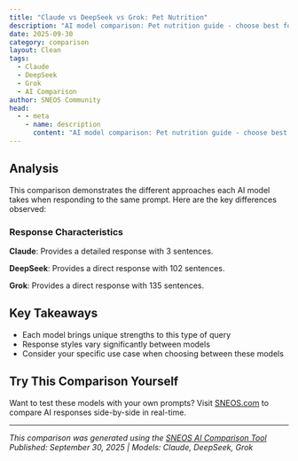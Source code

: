 ```yaml
---
title: "Claude vs DeepSeek vs Grok: Pet Nutrition"
description: "AI model comparison: Pet nutrition guide - choose best food for your pet..."
date: 2025-09-30
category: comparison
layout: Clean
tags:
  - Claude
  - DeepSeek
  - Grok
  - AI Comparison
author: SNEOS Community
head:
  - - meta
    - name: description
      content: "AI model comparison: Pet nutrition guide - choose best food for your pet..."
---
```


<ChatComparison
  title="Claude vs DeepSeek vs Grok: Pet Nutrition"
  prompt="Pet nutrition guide - choose best food for your pet"
  :responses='{
    "Claude": "# Complete Pet Nutrition Guide \uD83D\uDC3E\n\n## Understanding Your Pet\u0027s Nutritional Needs\n\n### **Dogs**\n- **Protein**: 18-25% (adult), 22-32% (puppies)\n- **Fat**: 8-15% (adult), 10-25% (puppies)\n- **Carbohydrates**: 30-50%\n- **Fiber**: 2-4%\n\n### **Cats**\n- **Protein**: 26-30% minimum (obligate carnivores)\n- **Fat**: 9-15%\n- **Taurine**: Essential amino acid\n- **Arachidonic acid**: Required fatty acid\n\n---\n\n## How to Choose Quality Pet Food\n\n### **Look for These Key Features:**\n\n\u2705 **AAFCO Statement**\n- \u0022Complete and balanced\u0022 certification\n- Appropriate life stage designation\n\n\u2705 **First Ingredients**\n- Named meat sources (chicken, beef, salmon)\n- Avoid generic terms like \u0022meat meal\u0022\n\n\u2705 **No Harmful Additives**\n- Avoid BHA, BHT, ethoxyquin\n- No artificial colors or excessive fillers\n\n---\n\n## Food Types Comparison\n\n| **Type** | **Pros** | **Cons** | **Best For** |\n|----------|----------|----------|--------------|\n| **Dry Kibble** | Convenient, affordable, dental benefits | Lower moisture content | Most pets, budget-conscious |\n| **Wet/Canned** | High moisture, palatability | More expensive, spoils quickly | Hydration needs, picky eaters |\n| **Raw Diet** | Natural, high protein | Safety concerns, expensive | Experienced owners only |\n| **Freeze-Dried** | Nutrient retention, convenience | Very expensive | Premium nutrition seekers |\n\n---\n\n## Life Stage Feeding Guidelines\n\n### **Puppies/Kittens (0-12 months)**\n- High-calorie, nutrient-dense food\n- Feed 3-4 times daily\n- Look for \u0022growth\u0022 or \u0022all life stages\u0022 formulas\n\n### **Adults (1-7 years)**\n- Maintenance formulas\n- Feed 1-2 times daily\n- Monitor weight and adjust portions\n\n### **Seniors (7\u002B years)**\n- Lower calories, joint support ingredients\n- Easily digestible proteins\n- May need specialized diets\n\n---\n\n## Special Dietary Considerations\n\n### **Common Health Conditions:**\n\n\uD83D\uDD39 **Allergies/Sensitivities**\n- Limited ingredient diets\n- Novel protein sources (duck, venison)\n- Grain-free options if needed\n\n\uD83D\uDD39 **Weight Management**\n- High protein, low fat\n- Increased fiber content\n- Portion control\n\n\uD83D\uDD39 **Kidney Disease**\n- Reduced phosphorus and protein\n- Prescription diets recommended\n\n\uD83D\uDD39 **Digestive Issues**\n- Probiotics and prebiotics\n- Easily digestible ingredients\n\n---\n\n## Top-Rated Pet Food Brands\n\n### **Premium Options:**\n- **Hill\u0027s Science Diet**\n- **Royal Canin**\n- **Purina Pro Plan**\n- **Blue Buffalo**\n- **Wellness**\n\n### **Budget-Friendly Quality:**\n- **Purina ONE**\n- **Iams**\n- **Nutro**\n\n### **Grain-Free Options:**\n- **Taste of the Wild**\n- **Merrick**\n- **Orijen** (premium)\n\n---\n\n## Reading Pet Food Labels\n\n### **Ingredient List Order:**\n1. **First 5 ingredients** make up most of the food\n2. **Protein source** should be first\n3. **Avoid excessive fillers** (corn, wheat gluten)\n\n### **Guaranteed Analysis:**\n- Minimum protein and fat percentages\n- Maximum fiber and moisture\n- Compare on dry matter basis\n\n---\n\n## Feeding Best Practices\n\n### **Portion Control:**\n- Follow feeding guidelines on package\n- Adjust based on activity level\n- Use measuring cups, not estimates\n\n### **Meal Timing:**\n- **Puppies**: 3-4 meals daily\n- **Adult dogs**: 2 meals daily\n- **Cats**: 2-3 small meals daily\n\n### **Transition Guidelines:**\n- **Week 1**: 75% old food, 25% new\n- **Week 2**: 50% old food, 50% new\n- **",
    "DeepSeek": "Of course! Here is a comprehensive pet nutrition guide designed to help you choose the best food for your dog or cat.\n\n### **The Golden Rule of Pet Nutrition**\nThere is no single \u0022best\u0022 food for every pet. The ideal choice depends on your pet\u0027s **species, age, breed, health status, and lifestyle.** The \u0022best\u0022 food is one that is **complete, balanced, and appropriate for your pet\u0027s life stage**, and that your pet enjoys and thrives on.\n\n---\n\n### **Part 1: Understanding the Basics - What\u0027s on the Label?**\n\nBefore you choose a brand, you need to understand what you\u0027re looking at.\n\n#### **1. AAFCO Statement (The Most Important Thing to Find!)**\nThis is your guarantee of nutritional completeness. Look for a phrase like:\n*   **\u0022[Pet Food Name] is formulated to meet the nutritional levels established by the AAFCO Dog (or Cat) Food Nutrient Profiles for [Life Stage].\u0022**\n*   **Life Stages:** This will be \u0022Growth,\u0022 \u0022Adult Maintenance,\u0022 \u0022All Life Stages,\u0022 or \u0022Senior.\u0022\n    *   **\u0022All Life Stages\u0022** means it meets the higher nutritional needs for growth and reproduction, which may be too rich for a sedentary adult pet.\n    *   **For most adult pets, choose a food labeled for \u0022Adult Maintenance.\u0022**\n\n#### **2. Ingredient List**\nIngredients are listed by weight, including moisture.\n*   **Look for a high-quality, named animal protein source as the first ingredient** (e.g., \u0022deboned chicken,\u0022 \u0022salmon,\u0022 \u0022lamb meal\u0022). This is especially critical for cats, who are obligate carnivores.\n*   **\u0022Meal\u0022 (e.g., chicken meal) is not a bad thing.** It\u0027s a concentrated, rendered protein source with moisture removed, making it a potent ingredient.\n*   Be wary of vague terms like \u0022meat by-products\u0022 or \u0022animal digest.\u0022 While not inherently bad, higher-quality foods tend to use more specific ingredients.\n\n#### **3. Guaranteed Analysis**\nThis shows the minimum or maximum levels of key nutrients.\n*   **Crude Protein:** Look for a sufficient level for your pet\u0027s needs (active dogs and all cats need more).\n*   **Crude Fat:** Essential for energy and skin/coat health.\n*   **Crude Fiber:** Aids in digestion.\n*   **Moisture:** Canned food will be 75-85% moisture, while dry kibble is typically 6-10%.\n\n---\n\n### **Part 2: Choosing by Life Stage \u0026 Lifestyle**\n\n#### **Puppies \u0026 Kittens**\n*   **Needs:** High calories, protein, fat, and specific nutrients like DHA for brain development.\n*   **Look for:** Food with an AAFCO statement for **\u0022Growth\u0022** or \u0022All Life Stages.\u0022 Large-breed puppies need specific formulas to support controlled growth and joint health.\n\n#### **Adult Dogs \u0026 Cats (1-7 years)**\n*   **Needs:** Balanced nutrition to maintain ideal body condition.\n*   **Look for:** Food with an AAFCO statement for **\u0022Adult Maintenance.\u0022**\n*   **Consider Activity Level:** A working Border Collie needs a very different food from a lapdog. Indoor cats need fewer calories than outdoor cats.\n\n#### **Senior Dogs \u0026 Cats (7\u002B years)**\n*   **Needs:** May require fewer calories to prevent weight gain, but often need more easily digestible protein to maintain muscle mass. Often include joint supplements (Glucosamine, Chondroitin).\n*   **Look for:** Food with an AAFCO statement for **\u0022Adult\u0022 or \u0022Senior Maintenance.\u0022** There is no strict AAFCO standard for \u0022Senior,\u0022 so these formulas vary. Consult your vet.\n\n#### **Pregnant/Nursing Pets**\n*   **Needs:** Extremely high energy and nutrient density.\n*   **Look for:** Food with an AAFCO statement for **\u0022Growth and Reproduction\u0022** or \u0022All Life Stages.\u0022\n\n---\n\n### **Part 3: Special Dietary Considerations**\n\n#### **Weight Management**\n*   Look for foods labeled \u0022Weight Control\u0022 or \u0022Light.\u0022 These are lower in calories and fat but high in fiber and protein to help your pet feel full.\n*   **Portion control is more important than the food itself!**\n\n#### **Food Allergies \u0026 Sensitivities**\n*   Common allergens for dogs: beef, dairy, chicken, wheat, egg, soy.\n*   Common allergens for cats: beef, fish, chicken.\n*   **Solution:** A **novel protein** (like duck, venison, or kangaroo) or **hydrolyzed protein** (where the protein is broken down so the immune system doesn\u0027t recognize it) diet. These require a vet\u0027s guidance.\n\n#### **Sensitive Stomach**\n*   Look for easily digestible formulas with prebiotics and probiotics, and a single source of animal protein.\n\n#### **Urinary Health (Primarily Cats)**\n*   Cats are prone to urinary crystals and stones.\n*   **Look for:** Formulas that promote a healthy urinary pH. **Crucially, encourage water intake** by feeding wet food, which is a primary way to support urinary tract health.\n\n#### **Joint Health**\n*   Look for foods containing **Glucosamine and Chondroitin Sulfate**, often found in large-breed and senior formulas.\n\n---\n\n### **Part 4: Dry Food (Kibble) vs. Wet Food (Canned) vs. Raw**\n\n| Type | Pros | Cons | Best For |\n| :--- | :--- | :--- | :--- |\n| **Dry Food (Kibble)** | Convenient, cost-effective, long shelf life, good for dental health (some types). | Lower moisture content, less palatable for some pets, can be high in carbohydrates. | Most dogs and cats, especially for free-feeding. |\n| **Wet Food (Canned/Pouches)** | High moisture content (great for hydration), very palatable, often higher in protein. | More expensive, shorter shelf life once opened, can contribute to dental plaque. | Picky eaters, cats (to prevent urinary issues), pets with dental issues or needing hydration. |\n| **Raw/Fresh Food** | Highly palatable, often made with high-quality, human-grade ingredients. | Expensive, risk of bacterial contamination (for pet and human), requires careful handling and storage, can be nutritionally unbalanced if not formulated properly. | Pet owners seeking a \u0022whole food\u0022 diet and who are committed to the cost and handling requirements. |\n| **Dehydrated/Freeze-Dried** | Lightweight, long shelf life, retains more nutrients than kibble. | Requires rehydration, can be expensive. | A good middle-ground between kibble and raw; great for travel. |\n\n**Tip:** Many owners use a combination, like kibble for meals with a topper of wet food, or feeding wet food in the morning and kibble at night.\n\n---\n\n### **Part 5: Red Flags \u0026 Green Flags**\n\n#### **\uD83D\uDEA9 Red Flags (Be Cautious)**\n*   **No AAFCO statement.** This means it\u0027s not proven to be complete and balanced.\n*   **Vague ingredient lists** (\u0022meat by-products,\u0022 \u0022animal fat\u0022).\n*   **Excessive fillers** like corn, wheat, and soy listed in the first five ingredients (unless prescribed for a specific health reason).\n*   **Marketing buzzwords** like \u0022holistic\u0022 or \u0022human-grade\u0022 without substance to back them up.\n*   **A brand associated with a history of frequent recalls or Dilated Cardiomyopathy (DCM) cases.** (A quick web search can help).\n\n#### **\u2705 Green Flags (Good Signs)**\n*   **Clear AAFCO statement** for your pet\u0027s life stage.\n*   **Named animal protein as the first ingredient** (e.g., \u0022Salmon,\u0022 \u0022Lamb Meal\u0022).\n*   **Manufactured by a company with a strong reputation** and employs veterinary nutritionists.\n*   **Your pet thrives on it!** A healthy weight, shiny coat, good energy, and firm stools are the ultimate indicators.\n\n### **Final Checklist Before You Buy**\n\n1.  **Does it have an AAFCO statement for the correct life stage?**\n2.  **Is a high-quality, named protein the first ingredient?**\n3.  **Does it address my pet\u0027s specific health needs (weight, joints, allergies)?**\n4.  **Is it within my budget?** The best food is one you can consistently afford.\n5.  **Will my pet actually eat it?**\n\n**The Most Important Step:** **Discuss your pet\u0027s diet with your veterinarian.** They know your pet\u0027s health history and can provide the best personalized recommendation. They can also help you interpret pet food labels and navigate any health-related dietary changes.\n\nBy using this guide and partnering with your vet, you can feel confident in choosing a nutritious and delicious food that will help your pet live a long, healthy, and happy life.",
    "Grok": "Choosing the best food for your pet is a crucial aspect of ensuring their health, longevity, and happiness. Different pets have unique nutritional needs based on their species, breed, age, size, activity level, and health conditions. This pet nutrition guide will provide general tips for selecting the best food for common pets like dogs and cats, along with considerations for other animals.\n\n---\n\n### **1. General Principles for Pet Nutrition**\n- **Species-Specific Needs**: Dogs, cats, birds, reptiles, and small mammals have different dietary requirements. Always choose food formulated for your pet\u2019s species.\n- **Age-Appropriate Food**: Puppies/kittens, adults, and senior pets have varying nutritional needs. For instance, young pets often need higher protein and calorie content for growth, while seniors may require lower calories and joint-supporting nutrients.\n- **Quality Ingredients**: Look for foods with high-quality, recognizable ingredients. Avoid products with excessive fillers (like corn or wheat) or artificial additives unless recommended by a vet.\n- **Balanced Diet**: Ensure the food meets the nutritional guidelines set by organizations like the Association of American Feed Control Officials (AAFCO) for dogs and cats. Labels should state that the food provides \u201Ccomplete and balanced\u201D nutrition.\n- **Consult Your Vet**: Your veterinarian can provide tailored advice, especially if your pet has allergies, medical conditions, or specific dietary needs.\n\n---\n\n### **2. Choosing the Best Food for Dogs**\n#### **Key Nutritional Needs**\n- **Protein**: Essential for muscle growth and maintenance. Look for named protein sources like chicken, beef, lamb, or fish.\n- **Fats**: Provide energy and support coat and skin health. Sources like fish oil (rich in omega-3 fatty acids) are ideal.\n- **Carbohydrates**: Provide energy but should not be the primary ingredient. Look for wholesome carbs like sweet potatoes or brown rice.\n- **Vitamins \u0026 Minerals**: Support overall health, including immune function and bone strength.\n- **Water**: Always provide fresh water, as hydration is key, especially with dry kibble diets.\n\n#### **Factors to Consider**\n- **Breed \u0026 Size**: Small breeds may need calorie-dense food, while large breeds benefit from foods with joint support (like glucosamine and chondroitin).\n- **Activity Level**: Active dogs need higher calories and protein; less active or overweight dogs may need a low-calorie formula.\n- **Health Conditions**: Dogs with allergies, kidney disease, or digestive issues may need specialized diets (e.g., grain-free, hypoallergenic, or prescription food).\n\n#### **Types of Dog Food**\n1. **Dry Kibble**: Convenient, cost-effective, and good for dental health (reduces tartar buildup).\n2. **Wet/Canned Food**: Higher moisture content, palatable, and ideal for picky eaters or dogs with dental issues.\n3. **Raw Diet (BARF - Biologically Appropriate Raw Food)**: Mimics a natural diet with raw meat, bones, and veggies. Consult a vet for safety and balance.\n4. **Homemade Food**: Offers control over ingredients but requires careful planning to avoid nutritional deficiencies. Work with a vet or pet nutritionist.\n\n#### **Top Dog Food Brands (2023)**\n- **Premium**: Orijen, Acana, Blue Buffalo Wilderness (high-protein, grain-free options).\n- **Mid-Range**: Hill\u2019s Science Diet, Royal Canin (vet-recommended, breed-specific formulas).\n- **Budget-Friendly**: Purina Pro Plan, Pedigree (affordable but still balanced).\n- **Specialty**: Prescription diets from Hill\u2019s or Royal Canin for medical needs like kidney or digestive health.\n\n#### **Red Flags in Dog Food**\n- Unnamed meat sources (e.g., \u201Cmeat by-products\u201D).\n- Excessive fillers like corn, soy, or wheat gluten.\n- Artificial colors, flavors, or preservatives (e.g., BHA, BHT).\n\n---\n\n### **3. Choosing the Best Food for Cats**\n#### **Key Nutritional Needs**\n- **High Protein**: Cats are obligate carnivores, meaning they need meat-based diets for essential nutrients like taurine (critical for heart and eye health).\n- **Fats**: Provide energy and help with a shiny coat. Look for healthy fats like fish oil.\n- **Low Carbohydrates**: Cats don\u2019t process carbs well; avoid foods with high grain content.\n- **Hydration**: Cats often don\u2019t drink enough water, so wet food or a pet fountain can help prevent urinary issues.\n\n#### **Factors to Consider**\n- **Indoor vs. Outdoor**: Indoor cats may need lower-calorie food to prevent obesity; outdoor cats may need more energy-dense food.\n- **Age**: Kittens need high-calorie, protein-rich food; seniors may need food for kidney or joint health.\n- **Health Conditions**: Cats with urinary tract issues, diabetes, or allergies may require specialized diets (e.g., prescription food for urinary health).\n\n#### **Types of Cat Food**\n1. **Dry Kibble**: Convenient and helps with dental health but can be dehydrating if it\u2019s the only food source.\n2. **Wet/Canned Food**: High moisture content, ideal for hydration and picky eaters.\n3. **Raw Diet**: Can be beneficial but poses risks like bacterial contamination (e.g., salmonella). Consult a vet.\n4. **Homemade**: Difficult to balance for cats due to their strict taurine and nutrient needs. Avoid unless guided by a professional.\n\n#### **Top Cat Food Brands (2023)**\n- **Premium**: Orijen Cat \u0026 Kitten, Acana, Weruva (grain-free, high-meat content).\n- **Mid-Range**: Hill\u2019s Science Diet, Royal Canin (vet-recommended, specialized formulas).\n- **Budget-Friendly**: Purina Cat Chow, Friskies (affordable but check ingredient quality).\n- **Specialty**: Prescription diets for urinary, kidney, or weight management from Hill\u2019s or Royal Canin.\n\n#### **Red Flags in Cat Food**\n- High grain or filler content (cats don\u2019t need much plant material).\n- Lack of taurine or named meat sources.\n- Artificial additives or preservatives.\n\n---\n\n### **4. Nutrition for Other Pets**\n#### **Birds**\n- **Diet**: Depends on the species (e.g., parrots, finches). Most birds need a mix of pellets (formulated for specific species), fresh fruits, vegetables, and limited seeds (high-fat seeds like sunflower should be treats only).\n- **Avoid**: Avocado, chocolate, caffeine, and salty foods.\n- **Brands**: Harrison\u2019s Bird Foods, Zupreem.\n\n#### **Small Mammals (Rabbits, Guinea Pigs, Hamsters)**\n- **Rabbits/Guinea Pigs**: Need unlimited hay (timothy hay for adults), fresh veggies, and a small amount of pellets. Guinea pigs require vitamin C (e.g., bell peppers) as they can\u2019t synthesize it.\n- **Hamsters**: Require a mix of pellets, seeds, and occasional fresh food. Avoid sugary treats.\n- **Brands**: Oxbow (for rabbits and guinea pigs), Kaytee.\n\n#### **Reptiles**\n- **Diet**: Varies widely (e.g., herbivorous turtles, carnivorous snakes). Research your specific reptile\u2019s needs\u2014some need live prey (crickets, mice) or specific plants.\n- **Supplements**: Calcium and vitamin D3 are often needed for proper shell/bone health.\n- **Consult**: A reptile vet for precise feeding schedules and portions.\n\n#### **Fish**\n- **Diet**: Depends on species (e.g., tropical, goldfish, carnivorous, herbivorous). Use species-specific flakes, pellets, or frozen food.\n- **Avoid**: Overfeeding\u2014only feed what they can eat in 2-3 minutes.\n- **Brands**: Tetra, Hikari.\n\n---\n\n### **5. Special Considerations**\n- **Allergies**: If your pet shows signs of food allergies (itching, ear infections, digestive issues), work with a vet to identify triggers (often chicken, beef, or grains) and switch to hypoallergenic or limited-ingredient diets.\n- **Weight Management**: Overweight pets need calorie-controlled food and portion monitoring. Avoid free-feeding; stick to scheduled meals.\n- **Transitioning Food**: When changing diets, do so gradually over 7-10 days to avoid digestive upset (mix increasing amounts of new food with old food).\n- **Treats \u0026 Human Food**: Limit treats to 10% of daily calories. Avoid toxic human foods like chocolate, grapes, onions, garlic, and xylitol.\n\n---\n\n### **6. How to Read Pet Food Labels**\n- **Ingredient List**: Ingredients are listed by weight. The first few should be high-quality proteins (e.g., \u201Cchicken\u201D not \u201Cchicken by-product meal\u201D).\n- **Guaranteed Analysis**: Shows minimum percentages of protein and fat, and maximum percentages of fiber and moisture.\n- **AAFCO Statement**: Confirms the food meets nutritional standards for a specific life stage (e.g., \u201Cgrowth\u201D or \u201Cmaintenance\u201D).\n- **Feeding Guidelines**: Use as a starting point, but adjust based on your pet\u2019s weight, activity, and health.\n\n---\n\n### **7. Final Tips for Choosing Pet Food**\n1. **Research Brands**: Look for companies with transparency, good recall history, and vet endorsements. Websites like PetMD or reviews on Chewy/Amazon can help.\n2. **Monitor Your Pet**: Watch for signs of good nutrition (shiny coat, healthy weight, firm stool, energy) or issues (lethargy, dull coat, diarrhea) after starting a new food.\n3. **Budget vs. Quality**: While premium foods can be expensive, they often reduce vet bills by preventing health issues. Balance cost with quality.\n4. **Regular Vet Checkups**: Ensure your pet\u2019s diet aligns with their changing needs over time.\n\nBy tailoring your pet\u2019s diet to their specific needs and consulting with a veterinarian when necessary, you can provide them with the best possible nutrition for a long, healthy life. If you have a specific pet or concern, let me know, and"
  }'
  published-date="22:46"
/>

## Analysis

This comparison demonstrates the different approaches each AI model takes when responding to the same prompt. Here are the key differences observed:

### Response Characteristics

**Claude**: Provides a detailed response with 3 sentences. 

**DeepSeek**: Provides a direct response with 102 sentences. 

**Grok**: Provides a direct response with 135 sentences. 

## Key Takeaways

- Each model brings unique strengths to this type of query
- Response styles vary significantly between models
- Consider your specific use case when choosing between these models

## Try This Comparison Yourself

Want to test these models with your own prompts? Visit [SNEOS.com](https://sneos.com) to compare AI responses side-by-side in real-time.

---

*This comparison was generated using the [SNEOS AI Comparison Tool](https://sneos.com)*
*Published: September 30, 2025 | Models: Claude, DeepSeek, Grok*

